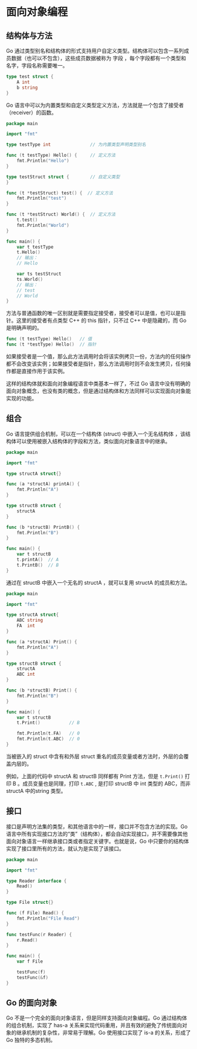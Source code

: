 # 面向对象编程

## 结构体与方法

Go 通过类型别名和结构体的形式支持用户自定义类型。结构体可以包含一系列成员数据（也可以不包含），这些成员数据被称为 字段 ，每个字段都有一个类型和名字，字段名称需要唯一。

```go
type test struct {
    A int
    b string
}
```

Go 语言中可以为内置类型和自定义类型定义方法，方法就是一个包含了接受者（receiver）的函数。

```go
package main

import "fmt"

type testType int               // 为内置类型声明类型别名

func (t testType) Hello() {     // 定义方法
	fmt.Println("Hello")
}

type testStruct struct {        // 自定义类型
}

func (t *testStruct) test() {  // 定义方法
	fmt.Println("test")
}

func (t *testStruct) World() {  // 定义方法
    t.test()
	fmt.Println("World")
}

func main() {
	var t testType
    t.Hello()
    // 输出：
    // Hello

	var ts testStruct
    ts.World()
    // 输出：
    // test
    // World
}
```

方法与普通函数的唯一区别就是需要指定接受者，接受者可以是值，也可以是指针。这里的接受者有点类型 C++ 的 this 指针，只不过 C++ 中是隐藏的，而 Go 是明确声明的。

```go
func (t testType) Hello()   // 值
func (t *testType) Hello()  // 指针
```

如果接受者是一个值，那么此方法调用时会将该实例拷贝一份，方法内的任何操作都不会改变该实例；如果接受者是指针，那么方法调用时则不会发生拷贝，任何操作都是直接作用于该实例。

这样的结构体就和面向对象编程语言中类基本一样了，不过 Go 语言中没有明确的面向对象概念，也没有类的概念，但是通过结构体和方法同样可以实现面向对象能实现的功能。

## 组合

Go 语言提供组合机制，可以在一个结构体 (struct) 中嵌入一个无名结构体 ，该结构体可以使用被嵌入结构体的字段和方法，类似面向对象语言中的继承。

```go
package main

import "fmt"

type structA struct{}

func (a *structA) printA() {
	fmt.Println("A")
}

type structB struct {
	structA
}

func (b *structB) PrintB() {
	fmt.Println("B")
}

func main() {
	var t structB
	t.printA()	// A
	t.PrintB()	// B
}
```

通过在 structB 中嵌入一个无名的 structA ，就可以复用 structA 的成员和方法。

```go
package main

import "fmt"

type structA struct{
	ABC string
	FA  int
}

func (a *structA) Print() {
	fmt.Println("A")
}

type structB struct {
	structA
	ABC int
}

func (b *structB) Print() {
	fmt.Println("B")
}

func main() {
	var t structB
	t.Print()			// B

	fmt.Println(t.FA)	// 0
	fmt.Println(t.ABC)  // 0
}
```

当被嵌入的 struct 中含有和外层 struct 重名的成员变量或者方法时，外层的会覆盖内层的。

例如，上面的代码中 structA 和 structB 同样都有 Print 方法，但是 `t.Print()` 打印 B 。成员变量也是同理，打印 `t.ABC` , 是打印 structB 中 int 类型的 ABC，而非 structA 中的string 类型。

## 接口

接口是声明方法集的类型，和其他语言中的一样，接口并不包含方法的实现。Go 语言中所有实现接口方法的“类”（结构体），都会自动实现接口，并不需要像其他面向对象语言一样继承接口类或者指定关键字。也就是说，Go 中只要你的结构体实现了接口里所有的方法，就认为是实现了该接口。

```go
package main

import "fmt"

type Reader interface {
	Read()
}

type File struct{}

func (f File) Read() {
	fmt.Println("File Read")
}

func testFunc(r Reader) {
	r.Read()
}

func main() {
	var f File

	testFunc(f)
	testFunc(&f)
}
```

## Go 的面向对象

Go 不是一个完全的面向对象语言，但是同样支持面向对象编程。Go 通过结构体的组合机制，实现了 has-a 关系来实现代码重用，并且有效的避免了传统面向对象的继承机制的复杂性，非常易于理解。Go 使用接口实现了 is-a 的关系，形成了 Go 独特的多态机制。
